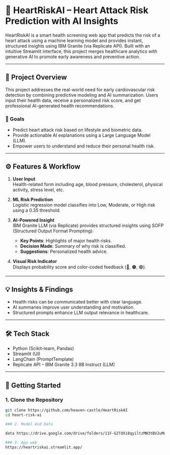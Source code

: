 # 💓 HeartRiskAI – Heart Attack Risk Prediction with AI Insights

HeartRiskAI is a smart health screening web app that predicts the risk of a heart attack using a machine learning model and provides instant, structured insights using IBM Granite (via Replicate API). Built with an intuitive Streamlit interface, this project merges healthcare analytics with generative AI to promote early awareness and preventive action.

---

## 📌 Project Overview

This project addresses the real-world need for early cardiovascular risk detection by combining predictive modeling and AI summarization. Users input their health data, receive a personalized risk score, and get professional AI-generated health recommendations.

### 🎯 Goals

- Predict heart attack risk based on lifestyle and biometric data.
- Provide actionable AI explanations using a Large Language Model (LLM).
- Empower users to understand and reduce their personal health risk.

---

## ⚙️ Features & Workflow

1. **User Input**  
   Health-related form including age, blood pressure, cholesterol, physical activity, stress level, etc.

2. **ML Risk Prediction**  
   Logistic regression model classifies into Low, Moderate, or High risk using a 0.35 threshold.

3. **AI-Powered Insight**  
   IBM Granite LLM (via Replicate) provides structured insights using SOFP (Structured Output Format Prompting):
   - **Key Points**: Highlights of major health risks.
   - **Decision Made**: Summary of why risk is classified.
   - **Suggestions**: Personalized health advice.

4. **Visual Risk Indicator**  
   Displays probability score and color-coded feedback (🔴, 🟠, 🟢).

---

## 💡 Insights & Findings

- Health risks can be communicated better with clear language.
- AI summaries improve user understanding and motivation.
- Structured prompts enhance LLM output relevance in healthcare.

---

## 🛠️ Tech Stack

- Python (Scikit-learn, Pandas)
- Streamlit (UI)
- LangChain (PromptTemplate)
- Replicate API – IBM Granite 3.3 8B Instruct (LLM)

---

## 🚀 Getting Started

### 1. Clone the Repository

```bash
git clone https://github.com/heaven-castle/HeartRiskAI
cd heart-risk-ai

### 2. Model And Data

data https://drive.google.com/drive/folders/11F-G2TdXi8qyiltzMW3tBV2uMukowxSK

### 3. App web
https://heartriskai.streamlit.app/


